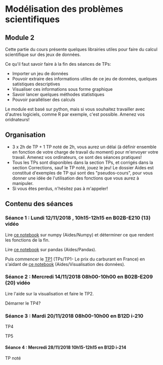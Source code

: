 # Modélisation des problèmes scientifiques
## Module 2

Cette partie du cours présente quelques librairies utiles pour faire du calcul scientifique sur des jeux de données.

Ce qu'il faut savoir faire à la fin des séances de TPs:
 - Importer un jeu de données
 - Pouvoir extraire des informations utiles de ce jeu de données, quelques satistiques descriptives
 - Visualiser ces informations sous forme graphique
 - Savoir lancer quelques méthodes statistiques
 - Pouvoir paralléliser des calculs
 
Le module est basé sur python, mais si vous souhaitez travailler avec d'autres logiciels, comme R par exemple, c'est possible.
Amenez vos oridnateurs!

## Organisation

- 3 x 2h de TP + 1 TP noté de 2h, vous aurez un délai (à définir ensemble en fonction de votre charge de travail du moment) pour m'envoyer votre travail. Amenez vos ordinateurs, ce sont des séances pratiques!
- Tous les TPs sont disponibles dans la section TPs, et corrigés dans la section Corrections, sauf le TP noté, jouez le jeu! Le dossier Aides est constitué d'exemples de TP qui sont des "pseudos-cours", pour vous donner une idée de l'utilisation des fonctions que vous aurez à manipuler.
-  Si vous êtes perdus, n'hésitez pas à m'appeler!

## Contenu des séances

### Séance 1 : Lundi 12/11/2018 , 10h15-12h15 en B02B-E210 (13) vidéo

Lire [ce notebook](https://github.com/llesoil/modelisation_des_problemes_scientifiques-/blob/master/Aides/Numpy.ipynb) sur numpy (Aides/Numpy) et déterminer ce que rendent les fonctions de la fin.

Lire [ce notebook](https://github.com/llesoil/modelisation_des_problemes_scientifiques-/blob/master/Aides/Pandas.ipynb) sur pandas (Aides/Pandas).
 
Puis commencer le [TP1](https://github.com/llesoil/modelisation_des_problemes_scientifiques-/blob/master/TPs/TP1%20-%20Le%20prix%20du%20carburant%20en%20France.ipynb) (TPs/TP1- Le prix du carburant en France) en s'aidant de [ce notebook](https://github.com/llesoil/modelisation_des_problemes_scientifiques-/blob/master/Aides/Visualisation%20des%20donn%C3%A9es.ipynb) (Aides/Visualisation des données).

### Séance 2 : Mercredi 14/11/2018 08h00-10h00 en B02B-E209 (20) vidéo

Lire l'aide sur la visualisation et faire le TP2.

Démarrer le TP4?

### Séance 3 : Mardi 20/11/2018 08h00-10h00 en B12D i-210

TP4

TP5

#### Séance 4 : Mercredi 28/11/2018 10h15-12h15 en B12D i-214

TP noté
